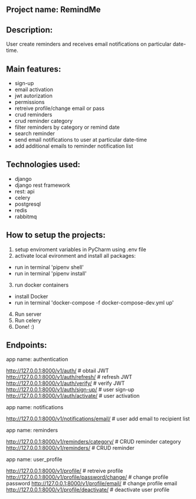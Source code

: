 Project name: RemindMe
-
Description:
-
User create reminders and receives email notifications on particular date-time.

Main features:
-
- sign-up
- email activation
- jwt autorization
- permissions
- retreive profile/change email or pass
- crud reminders
- crud reminder category
- filter reminders by category or remind date
- search reminder
- send email notifications to user at particular date-time
- add additional emails to reminder notification list

Technologies used:
-
- django
- django rest framework
- rest: api
- celery
- postgresql
- redis
- rabbitmq

How to setup the projects:
-
1. setup enviroment variables in PyCharm using .env file
2. activate local evironment and install all packages: 
- run in terminal 'pipenv shell'
- run in terminal 'pipenv install'
3. run docker containers
- install Docker
- run in terminal 'docker-compose -f docker-compose-dev.yml up'
4. Run server
5. Run celery
6. Done! :)


Endpoints:
-
app name: authentication

http://127.0.0.1:8000/v1/auth/	# obtail JWT
http://127.0.0.1:8000/v1/auth/refresh/	# refresh JWT	
http://127.0.0.1:8000/v1/auth/verify/	# verify JWT	
http://127.0.0.1:8000/v1/auth/sign-up/	# user sign-up
http://127.0.0.1:8000/v1/auth/activate/	# user activation


app name: notifications

http://127.0.0.1:8000/v1/notifications/email/	# user add email to recipient list


app name: reminders

http://127.0.0.1:8000/v1/reminders/category/	# CRUD reminder category
http://127.0.0.1:8000/v1/reminders/	# CRUD reminder


app name: user_profile

http://127.0.0.1:8000/v1/profile/		# retreive profile
http://127.0.0.1:8000/v1/profile/password/change/	# change profile password
http://127.0.0.1:8000/v1/profile/email/	# change profile email
http://127.0.0.1:8000/v1/profile/deactivate/	# deactivate user profile
